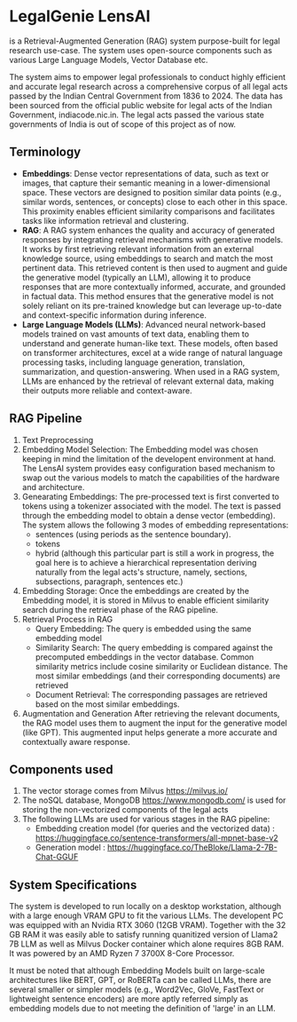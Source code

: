 # LegalGenie LensAI
is a Retrieval-Augmented Generation (RAG) system purpose-built for legal research use-case. The system uses open-source components such as various Large Language Models, Vector Database etc.

The system aims to empower legal professionals to conduct highly efficient and accurate legal research across a comprehensive corpus of all legal acts passed by the Indian Central Government from 1836 to 2024. The data has been sourced from the official public website for legal acts of the Indian Government, indiacode.nic.in.
The legal acts passed the various state governments of India is out of scope of this project as of now.

## Terminology
* **Embeddings**: Dense vector representations of data, such as text or images, that capture their semantic meaning in a lower-dimensional space. These vectors are designed to position similar data points (e.g., similar words, sentences, or concepts) close to each other in this space. This proximity enables efficient similarity comparisons and facilitates tasks like information retrieval and clustering.
* **RAG**: A RAG system enhances the quality and accuracy of generated responses by integrating retrieval mechanisms with generative models. It works by first retrieving relevant information from an external knowledge source, using embeddings to search and match the most pertinent data. This retrieved content is then used to augment and guide the generative model (typically an LLM), allowing it to produce responses that are more contextually informed, accurate, and grounded in factual data. This method ensures that the generative model is not solely reliant on its pre-trained knowledge but can leverage up-to-date and context-specific information during inference.
* **Large Language Models (LLMs)**: Advanced neural network-based models trained on vast amounts of text data, enabling them to understand and generate human-like text. These models, often based on transformer architectures, excel at a wide range of natural language processing tasks, including language generation, translation, summarization, and question-answering. When used in a RAG system, LLMs are enhanced by the retrieval of relevant external data, making their outputs more reliable and context-aware.
  
## RAG Pipeline
1. Text Preprocessing
2. Embedding Model Selection: The Embedding model was chosen keeping in mind the limitation of the developent environment at hand. The LensAI system provides easy configuration based mechanism to swap out the various models to match the capabilities of the hardware and architecture. 
3. Genearating Embeddings: The pre-processed text is first converted to tokens using a tokenizer associated with the model. The text is passed through the embedding model to obtain a dense vector (embedding). The system allows the following 3 modes of embedding representations:
   * sentences (using periods as the sentence boundary).
   * tokens
   * hybrid (although this particular part is still a work in progress, the goal here is to achieve a hierarchical representation deriving naturally from the legal acts's structure, namely, sections, subsections, paragraph, sentences etc.)
5. Embedding Storage: Once the embeddings are created by the Embedding model, it is stored in Milvus to enable efficient similarity search during the retrieval phase of the RAG pipeline.
6. Retrieval Process in RAG
   * Query Embedding: The query is embedded using the same embedding model
   * Similarity Search: The query embedding is compared against the precomputed embeddings in the vector database. Common similarity metrics include cosine similarity or Euclidean distance. The most similar embeddings (and their corresponding documents) are retrieved
   * Document Retrieval: The corresponding passages are retrieved based on the most similar embeddings. 
7. Augmentation and Generation
   After retrieving the relevant documents, the RAG model uses them to augment the input for the generative model (like GPT). This augmented input helps generate a more accurate and contextually aware response.


## Components used
1. The vector storage comes from Milvus https://milvus.io/
2. The noSQL database, MongoDB https://www.mongodb.com/ is used for storing the non-vectorized components of the legal acts
3. The following LLMs are used for various stages in the RAG pipeline:
   - Embedding creation model (for queries and the vectorized data) : https://huggingface.co/sentence-transformers/all-mpnet-base-v2
   - Generation model : https://huggingface.co/TheBloke/Llama-2-7B-Chat-GGUF

## System Specifications
The system is developed to run locally on a desktop workstation, although with a large enough VRAM GPU to fit the various LLMs.
The developent PC was equipped with an Nvidia RTX 3060 (12GB VRAM).
Together with the 32 GB RAM it was easily able to satisfy running quanitized version of Llama2 7B LLM as well as Milvus Docker container which alone requires 8GB RAM.
It was powered by an AMD Ryzen 7 3700X 8-Core Processor.


It must be noted that although Embedding Models built on large-scale architectures like BERT, GPT, or RoBERTa can be called LLMs, there are several smaller or simpler models (e.g., Word2Vec, GloVe, FastText or lightweight sentence encoders) are more aptly referred simply as embedding models due to not meeting the definition of 'large' in an LLM.
